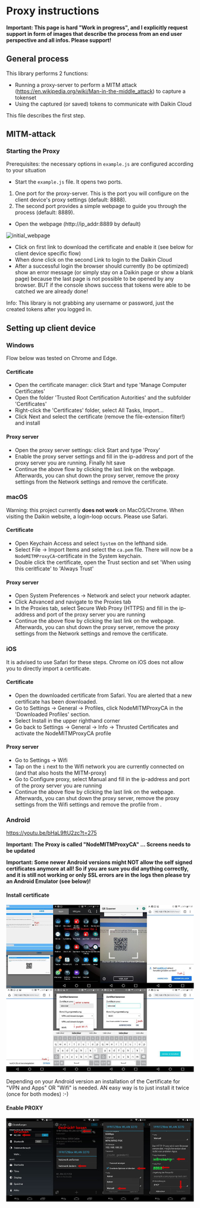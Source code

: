 # Proxy instructions

**Important: This page is hard "Work in progress", and I explicitly request support in form of images that describe the process from an end user perspective and all infos. Please support!**

## General process

This library performs 2 functions:
* Running a proxy-server to perform a MITM attack (https://en.wikipedia.org/wiki/Man-in-the-middle_attack) to capture a tokenset
* Using the captured (or saved) tokens to communicate with Daikin Cloud

This file describes the first step.

## MITM-attack
### Starting the Proxy 
Prerequisites: the necessary options in `example.js` are configured according to your situation

* Start the `example.js` file. It opens two ports. 
1. One port for the proxy-server. This is the port you will configure on the client device's proxy settings (default: 8888).
1. The second port provides a simple webpage to guide you through the process (default: 8889).
* Open the  webpage (http://ip_addr:8889 by default)
<img width="300" alt="initial_webpage" src="https://user-images.githubusercontent.com/65073191/124582164-0fe0b000-de52-11eb-8dad-8dec4db7b0e5.png">

* Click on first link to download the certificate and enable it (see below for client device specific flow)
* When done click on the second Link to login to the Daikin Cloud
* After a successful login the browser should currently (to be optimized) show an error message (or simply stay on a Daikin page or show a blank page) because the last page is not possible to be opened by any browser. BUT if the console shows success that tokens were able to be catched we are already done!

Info: This library is not grabbing any username or password, just the created tokens after you logged in.

## Setting up client device

### Windows

Flow below was tested on Chrome and Edge.

#### Certificate

* Open the certificate manager: click Start and type 'Manage Computer Certificates'
* Open the folder 'Trusted Root Certification Autorities' and the subfolder 'Certificates'
* Right-click the 'Certificates' folder, select All Tasks, Import...
* Click Next and select the certificate (remove the file-extension filter!) and install

#### Proxy server

* Open the proxy server settings: click Start and type 'Proxy'
* Enable the proxy server settings and fill in the ip-address and port of the proxy server you are running. Finally hit save
* Continue the above flow by clicking the last link on the webpage. Afterwards, you can shut down the proxy server, remove the proxy settings from the Network settings and remove the certificate.

### macOS
  
Warning: this project currently **does not work** on MacOS/Chrome. When visiting the Daikin website, a login-loop occurs. Please use Safari.
  
#### Certificate

* Open Keychain Access and select `System` on the lefthand side.
* Select File -> Import Items and select the `ca.pem` file. There will now be a `NodeMITMProxyCA`-certificate in the System keychain.
* Double click the certificate, open the Trust section and set 'When using this ceritficate' to 'Always Trust'

#### Proxy server

* Open System Preferences -> Network and select your network adapter.
* Click Advanced and navigate to the Proxies tab
* In the Proxies tab, select Secure Web Proxy (HTTPS) and fill in the ip-address and port of the proxy server you are running
* Continue the above flow by clicking the last link on the webpage. Afterwards, you can shut down the proxy server, remove the proxy settings from the Network settings and remove the certificate.
  
  
### iOS

It is advised to use Safari for these steps. Chrome on iOS does not allow you to directly import a certificate.

#### Certificate

* Open the downloaded certificate from Safari. You are alerted that a new certificate has been downloaded.
* Go to Settings -> General -> Profiles, click NodeMITMProxyCA in the 'Downloaded Profiles' section.
* Select Install in the upper righthand corner
* Go back to Settings -> General -> Info -> Thrusted Certificates and activate the NodeMITMProxyCA profile

#### Proxy server

* Go to Settings -> Wifi
* Tap on the `i` next to the Wifi network you are currently connected on (and that also hosts the MITM-proxy)
* Go to Configure proxy, select Manual and fill in the ip-address and port of the proxy server you are running
* Continue the above flow by clicking the last link on the webpage. Afterwards, you can shut down the proxy server, remove the proxy settings from the Wifi settings and remove the profile from .

### Android

https://youtu.be/bHaL9ftU2zc?t=275

**Important: The Proxy is called "NodeMITMProxyCA" ... Screens needs to be updated**

**Important: Some newer Android versions might NOT allow the self signed certificates anymore at all! So if you are sure you did anything correctly, and it is still not working or only SSL errors are in the logs then please try an Android Emulator (see below)!**

#### Install certificate

![Zertifikat](img/Android-Zertifikat.jpg)

Depending on your Android version an installation of the Certificate for "VPN and Apps" OR "Wifi" is needed. AN easy way is to just install it twice (once for both modes) :-)

#### Enable PROXY

![Proxy](img/Android-Proxy.jpg)
